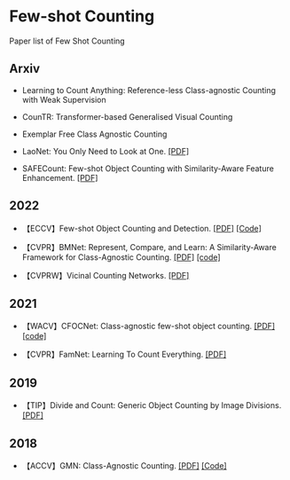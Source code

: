 # Few-shot Counting
Paper list of Few Shot Counting

## Arxiv

- Learning to Count Anything: Reference-less Class-agnostic Counting with Weak Supervision

- CounTR: Transformer-based Generalised Visual Counting

- Exemplar Free Class Agnostic Counting

- LaoNet: You Only Need to Look at One. [[PDF]](https://arxiv.org/abs/2112.05993)

- SAFECount: Few-shot Object Counting with Similarity-Aware Feature Enhancement. [[PDF]](https://arxiv.org/pdf/2201.08959.pdf)

## 2022
- 【ECCV】Few-shot Object Counting and Detection. [[PDF]](https://arxiv.org/abs/2207.10988) [[Code]](https://github.com/VinAIResearch/Counting-DETR)

- 【CVPR】BMNet: Represent, Compare, and Learn: A Similarity-Aware Framework for Class-Agnostic Counting. [[PDF]](https://arxiv.org/abs/2203.08354) [[code]](https://github.com/flyinglynx/Bilinear-Matching-Network)

- 【CVPRW】Vicinal Counting Networks. [[PDF]](https://openaccess.thecvf.com/content/CVPR2022W/L3D-IVU/papers/Ranjan_Vicinal_Counting_Networks_CVPRW_2022_paper.pdf)

## 2021

- 【WACV】CFOCNet: Class-agnostic few-shot object counting. [[PDF]](https://openaccess.thecvf.com/content/WACV2021/papers/Yang_Class-Agnostic_Few-Shot_Object_Counting_WACV_2021_paper.pdf) [[code]](https://github.com/SinicaGroup/Class-agnostic-Few-shot-Object-Counting)

- 【CVPR】FamNet: Learning To Count Everything. [[PDF]](https://arxiv.org/pdf/2104.08391.pdf)

## 2019

- 【TIP】Divide and Count: Generic Object Counting by Image Divisions. [[PDF]](https://ieeexplore.ieee.org/document/8488575)

## 2018
- 【ACCV】GMN: Class-Agnostic Counting. [[PDF]](https://arxiv.org/pdf/1811.00472.pdf) [[Code]](https://github.com/erikalu/class-agnostic-counting)

